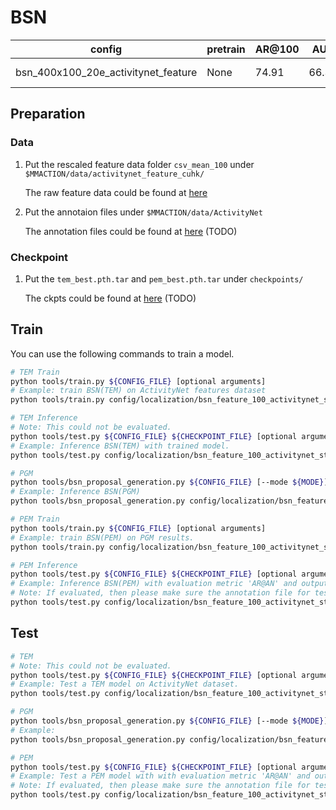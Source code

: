 # BSN
config | pretrain | AR@100| AUC | gpu_mem(M) | iter time(s) | ckpt | log
-|-|-|-|-|-|- | -
bsn_400x100_20e_activitynet_feature | None |74.91|66.31|41(TEM)+25(PEM)|0.303(TEM)+0.119(PEM)|[ckpt_tem]() [ckpt_pem]| [log_tem]() [log_pem]()

## Preparation
### Data
1. Put the rescaled feature data folder `csv_mean_100` under `$MMACTION/data/activitynet_feature_cuhk/`

    The raw feature data could be found at [here](https://github.com/wzmsltw/BSN-boundary-sensitive-network)

2. Put the annotaion files under `$MMACTION/data/ActivityNet`

    The annotation files could be found at [here]() (TODO)

### Checkpoint
1. Put the `tem_best.pth.tar` and `pem_best.pth.tar` under `checkpoints/`

    The ckpts could be found at [here]() (TODO)

## Train
You can use the following commands to train a model.
```Bash
# TEM Train
python tools/train.py ${CONFIG_FILE} [optional arguments]
# Example: train BSN(TEM) on ActivityNet features dataset
python tools/train.py config/localization/bsn_feature_100_activitynet_step1_tem.py

# TEM Inference
# Note: This could not be evaluated.
python tools/test.py ${CONFIG_FILE} ${CHECKPOINT_FILE} [optional arguments]
# Example: Inference BSN(TEM) with trained model.
python tools/test.py config/localization/bsn_feature_100_activitynet_step1_tem.py checkpoints/SOME_CHECKPOINT.pth

# PGM
python tools/bsn_proposal_generation.py ${CONFIG_FILE} [--mode ${MODE}]
# Example: Inference BSN(PGM)
python tools/bsn_proposal_generation.py config/localization/bsn_feature_100_activitynet_step2_pgm.py --mode train

# PEM Train
python tools/train.py ${CONFIG_FILE} [optional arguments]
# Example: train BSN(PEM) on PGM results.
python tools/train.py config/localization/bsn_feature_100_activitynet_step3_pem.py

# PEM Inference
python tools/test.py ${CONFIG_FILE} ${CHECKPOINT_FILE} [optional arguments]
# Example: Inference BSN(PEM) with evaluation metric 'AR@AN' and output the results.
# Note: If evaluated, then please make sure the annotation file for test data contains groundtruth.
python tools/test.py config/localization/bsn_feature_100_activitynet_step3_pem.py  checkpoints/SOME_CHECKPOINT.pth  --eval AR@AN --out results.json
```

## Test
```Bash
# TEM
# Note: This could not be evaluated.
python tools/test.py ${CONFIG_FILE} ${CHECKPOINT_FILE} [optional arguments]
# Example: Test a TEM model on ActivityNet dataset.
python tools/test.py config/localization/bsn_feature_100_activitynet_step1_tem.py checkpoints/SOME_CHECKPOINT.pth

# PGM
python tools/bsn_proposal_generation.py ${CONFIG_FILE} [--mode ${MODE}]
# Example:
python tools/bsn_proposal_generation.py config/localization/bsn_feature_100_activitynet_step2_pgm.py --mode test

# PEM
python tools/test.py ${CONFIG_FILE} ${CHECKPOINT_FILE} [optional arguments]
# Example: Test a PEM model with with evaluation metric 'AR@AN' and output the results.
# Note: If evaluated, then please make sure the annotation file for test data contains groundtruth.
python tools/test.py config/localization/bsn_feature_100_activitynet_step3_pem.py checkpoints/SOME_CHECKPOINT.pth --eval AR@AN --out results.json
```

